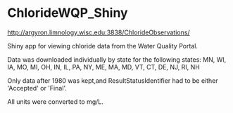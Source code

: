 # ChlorideWQP_Shiny

http://argyron.limnology.wisc.edu:3838/ChlorideObservations/

Shiny app for viewing chloride data from the Water Quality Portal. 

Data was downloaded individually by state for the following states: 
MN, WI, IA, MO, MI, OH, IN, IL, PA, NY, ME, MA, MD, VT, CT, DE, NJ, RI, NH

Only data after 1980 was kept,and ResultStatusIdentifier had to be either 'Accepted' or 'Final'. 

All units were converted to mg/L. 



